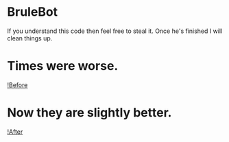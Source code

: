 # BruleBot

<p> If you understand this code then feel free to steal it. Once he's finished I will clean things up. </p>

# Times were worse. 

[!Before](56151458184__3F889DE5-F26C-4EE7-91E9-BEE25343667D.JPG)

# Now they are slightly better.

[!After](IMG_2796.jpg)
